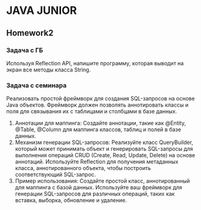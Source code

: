 # JAVA JUNIOR 

## Homework2

### Задача с ГБ

Используя Reflection API, напишите программу, которая выводит на экран все методы класса String.

### Задача с семинара

Реализовать простой фреймворк для создания SQL-запросов на основе Java объектов. Фреймворк должен позволять аннотировать классы и поля для связывания их с таблицами и столбцами в базе данных.
1) Аннотации для маппинга:
   Создайте аннотации, такие как @Entity, @Table, @Column для маппинга классов, таблиц и полей в базе данных.
2) Механизм генерации SQL-запросов:
   Реализуйте класс QueryBuilder, который может принимать объект и генерировать SQL-запросы для выполнения операций CRUD (Create, Read, Update, Delete) на основе аннотаций.
   Используйте Reflection для получения метаданных класса, аннотированного объекта, чтобы построить соответствующий SQL-запрос.
3) Пример использования:
   Создайте простой класс, аннотированный для маппинга с базой данных.
   Используйте ваш фреймворк для генерации SQL-запросов для различных операций, таких как вставка, выборка, обновление и удаление.
